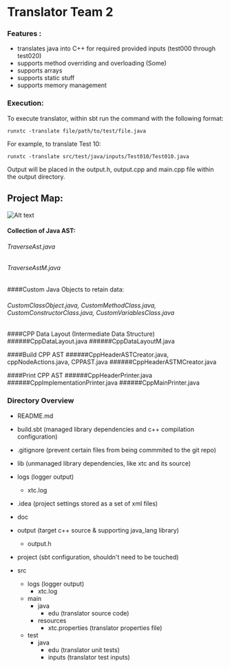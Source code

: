 # Translator Team 2 

### Features :

- translates java into C++ for required provided inputs (test000 through test020)
- supports method overriding and overloading (Some)
- supports arrays
- supports static stuff
- supports memory management

###  Execution:

To execute translator, within sbt run the command with the following format:

```
runxtc -translate file/path/to/test/file.java
```

For example, to translate Test 10:

```
runxtc -translate src/test/java/inputs/Test010/Test010.java
```

Output will be placed in the output.h, output.cpp and main.cpp file within the output directory.


## Project Map:

![Alt text](https://github.com/nyu-oop-fa17/translator-2/blob/master/FinalProcess.png)


#### Collection of Java AST:
###### TraverseAst.java
###### TraverseAstM.java

####Custom Java Objects to retain data:
###### CustomClassObject.java, CustomMethodClass.java, CustomConstructorClass.java, CustomVariablesClass.java

####CPP Data Layout (Intermediate Data Structure)
######CppDataLayout.java
######CppDataLayoutM.java

####Build CPP AST
######CppHeaderASTCreator.java, cppNodeActions.java, CPPAST.java
######CppHeaderASTMCreator.java 

####Print CPP AST 
######CppHeaderPrinter.java
######CppImplementationPrinter.java
######CppMainPrinter.java


### Directory Overview
- README.md

- build.sbt (managed library dependencies and c++ compilation configuration)

- .gitignore (prevent certain files from being commmited to the git repo)

- lib (unmanaged library dependencies, like xtc and its source) 

- logs (logger output)
  *  xtc.log 

- .idea (project settings stored as a set of xml files)

- doc

- output (target c++ source & supporting java_lang library)
  *  output.h

- project (sbt configuration, shouldn't need to be touched)

- src 
  *   logs (logger output)
      -  xtc.log
  *   main
      -  java
         *  edu (translator source code)
      -  resources
         *   xtc.properties (translator properties file)
  *   test
      -   java
          *   edu (translator unit tests)
          *   inputs (translator test inputs)

